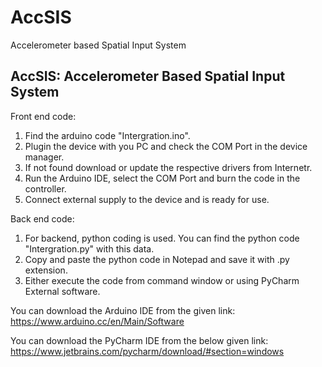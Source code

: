 # AccSIS
Accelerometer based Spatial Input System

AccSIS: Accelerometer Based Spatial Input System
----------------------------------------------------------------------------------------------------
Front end code:
1) Find the arduino code "Intergration.ino".
2) Plugin the device with you PC and check the COM Port in the device manager.
3) If not found download or update the respective drivers from Internetr.
4) Run the Arduino IDE, select the COM Port and burn the code in the controller.
5) Connect external supply to the device and is ready for use.

Back end code:
1) For backend, python coding is used. You can find the python code "Intergration.py" with this data.
2) Copy and paste the python code in Notepad and save it with .py extension.
3) Either execute the code from command window or using PyCharm External software.

You can download the Arduino IDE from the given link:
https://www.arduino.cc/en/Main/Software

You can download the PyCharm IDE from the below given link:
https://www.jetbrains.com/pycharm/download/#section=windows

